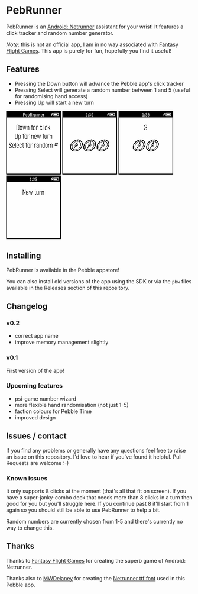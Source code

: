PebRunner
=========

PebRunner is an
[Android: Netrunner](https://www.fantasyflightgames.com/en/products/android-netrunner-the-card-game/)
assistant for your wrist! It features a click tracker and random
number generator.

*Note*: this is not an official app, I am in no way associated with
[Fantasy Flight Games](https://www.fantasyflightgames.com/en/index/). This
app is purely for fun, hopefully you find it useful!

## Features

* Pressing the Down button will advance the Pebble app's click tracker
* Pressing Select will generate a random number between 1 and 5 (useful for randomising hand access)
* Pressing Up will start a new turn

![Start screen](screenshots/start.png) ![Click tracker](screenshots/clicks.png) ![Random numbers](screenshots/random.png) ![New turn](screenshots/new-turn.png)

## Installing

PebRunner is available in the Pebble appstore!

You can also install old versions of the app using the SDK or via the
`pbw` files available in the Releases section of this repository.

## Changelog

### v0.2

* correct app name
* improve memory management slightly

### v0.1

First version of the app!

### Upcoming features

* psi-game number wizard
* more flexible hand randomisation (not just 1-5)
* faction colours for Pebble Time
* improved design

## Issues / contact

If you find any problems or generally have any questions feel free to
raise an issue on this repository. I'd love to hear if you've found it
helpful. Pull Requests are welcome :-)

### Known issues

It only supports 8 clicks at the moment (that's all that fit on
screen). If you have a super-janky-combo deck that needs more than 8
clicks in a turn then good for you but you'll struggle here. If you
continue past 8 it'll start from 1 again so you should still be able
to use PebRunner to help a bit.

Random numbers are currently chosen from 1-5 and there's currently no
way to change this.

## Thanks

Thanks to
[Fantasy Flight Games](https://www.fantasyflightgames.com/en/index/)
for creating the superb game of Android: Netrunner.

Thanks also to [MWDelaney](https://github.com/MWDelaney) for creating
the
[Netrunner ttf font](https://github.com/MWDelaney/Netrunner-Icon-Font)
used in this Pebble app.
